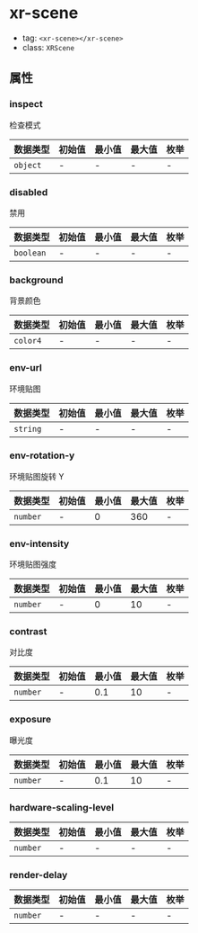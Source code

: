 
# xr-scene

- tag: `<xr-scene></xr-scene>`
- class: `XRScene`

## 属性


### inspect

检查模式



| 数据类型 | 初始值 | 最小值 | 最大值 | 枚举 |
| --- | --- | --- | --- | --- |
| `object` | - | - | - | - |




### disabled

禁用



| 数据类型 | 初始值 | 最小值 | 最大值 | 枚举 |
| --- | --- | --- | --- | --- |
| `boolean` | - | - | - | - |




### background

背景颜色



| 数据类型 | 初始值 | 最小值 | 最大值 | 枚举 |
| --- | --- | --- | --- | --- |
| `color4` | - | - | - | - |




### env-url

环境贴图



| 数据类型 | 初始值 | 最小值 | 最大值 | 枚举 |
| --- | --- | --- | --- | --- |
| `string` | - | - | - | - |




### env-rotation-y

环境贴图旋转 Y



| 数据类型 | 初始值 | 最小值 | 最大值 | 枚举 |
| --- | --- | --- | --- | --- |
| `number` | - | 0 | 360 | - |




### env-intensity

环境贴图强度



| 数据类型 | 初始值 | 最小值 | 最大值 | 枚举 |
| --- | --- | --- | --- | --- |
| `number` | - | 0 | 10 | - |




### contrast

对比度



| 数据类型 | 初始值 | 最小值 | 最大值 | 枚举 |
| --- | --- | --- | --- | --- |
| `number` | - | 0.1 | 10 | - |




### exposure

曝光度



| 数据类型 | 初始值 | 最小值 | 最大值 | 枚举 |
| --- | --- | --- | --- | --- |
| `number` | - | 0.1 | 10 | - |




### hardware-scaling-level





| 数据类型 | 初始值 | 最小值 | 最大值 | 枚举 |
| --- | --- | --- | --- | --- |
| `number` | - | - | - | - |




### render-delay





| 数据类型 | 初始值 | 最小值 | 最大值 | 枚举 |
| --- | --- | --- | --- | --- |
| `number` | - | - | - | - |



